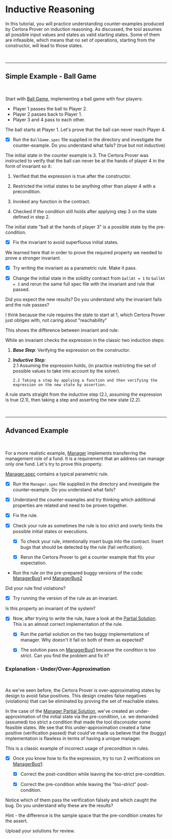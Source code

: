 # Inductive Reasoning

In this tutorial, you will practice understanding counter-examples produced by Certora Prover on induction reasoning.
As discussed, the tool assumes all possible input values and states as valid starting states. Some of them are infeasible, which means that no set of operations, starting from the constructor, will lead to those states.

</br>

---

## Simple Example - Ball Game

</br>

Start with [Ball Game](BallGame/BallGame.sol), implementing a ball game with four players:

- Player 1 passes the ball to Player 2.
- Player 2 passes back to Player 1.
- Player 3 and 4 pass to each other.

The ball starts at Player 1. Let's prove that the ball can never reach Player 4.

- [x] Run the `BallGame.spec` file supplied in the directory and investigate the counter-example.
      Do you understand what fails? (true but not inductive)

The initial state in the counter example is 3.
The Certora Prover was instructed to verify that the ball can never be at the hands of player 4 in the form of invariant so it:

1. Verified that the expression is true after the constructor.

2. Restricted the initial states to be anything other than player 4 with a precondition.

3. Invoked any function in the contract.

4. Checked if the condition still holds after applying step 3 on the state defined in step 2.

The initial state "ball at the hands of player 3" is a possible state by the pre-condition.

- [x] Fix the invariant to avoid superfluous initial states.

We learned here that in order to prove the required property we needed to prove a stronger invariant.

- [x] Try writing the invariant as a parametric rule. Make it pass.

- [x] Change the initial state in the solidity contract from `ballAt = 1` to `ballAt = 3` and rerun the same full spec file with the invariant and rule that passed.

Did you expect the new results?
Do you understand why the invariant fails and the rule passes?

I think because the rule requires the state to start at 1, which Certora Prover just obliges with, not caring about "reachability"

This shows the difference between invariant and rule:

While an invariant checks the expression in the classic two induction steps:

1.  **_Base Step_**: Verifying the expression on the constructor.

2.  **_Inductive Step_**:
    </br>
    2.1 Assuming the expression holds, (in practice restricting the set of possible values to take into account by the solver).

        2.2 Taking a step by applying a function and then verifying the expression on the new state by assertion.

A rule starts straight from the inductive step (2.), assuming the expression is true (2.1), then taking a step and asserting the new state (2.2).

</br>

---

## Advanced Example

</br>

For a more realistic example, [Manager](Manager/Manager.sol) implements transferring the management role of a fund. It is a requirement that an address can manage only one fund. Let's try to prove this property.

[Manager.spec](Manager/Manager.spec) contains a typical parametric rule.

- [x] Run the `Manager.spec` file supplied in the directory and investigate the counter-example.
      Do you understand what fails?

- [x] Understand the counter-examples and try thinking which additional properties are related and need to be proven together.

- [x] Fix the rule.

- [x] Check your rule as sometimes the rule is too strict and overly limits the possible initial states or executions.

  - [x] To check your rule, intentionally insert bugs into the contract. Insert bugs that should be detected by the rule (fail verification).

  - [x] Rerun the Certora Prover to get a counter example that fits your expectation.

- Run the rule on the pre-prepared buggy versions of the code:
  [ManagerBug1](Manager/ManagerBug1.sol) and [ManagerBug2](Manager/ManagerBug2.sol)

Did your rule find violations?

- [x] Try running the version of the rule as an invariant.

Is this property an invariant of the system?

- [x] Now, after trying to write the rule, have a look at the [Partial Solution](Manager/ManagerPartialSolution.spec). This is an almost correct implementation of the rule.

  - [x] Run the partial solution on the two buggy implementations of manager. Why doesn't it fail on both of them as expected?

  - [x] The solution pass on [ManagerBug1](Manager/ManagerBug1.sol) because the condition is too strict. Can you find the problem and fix it?

### Explanation - Under/Over-Approximation

</br>

As we've seen before, the Certora Prover is over-approximating states by design to avoid false positives. This design creates false negatives (violations) that can be eliminated by proving the set of reachable states.

In the case of the [Manager Partial Solution](Manager/ManagerPartialSolution.spec), we've created an under-approximation of the initial state via the pre-condition, i.e. we demanded (assumed) too strict a condition that made the tool disconsider some feasible states. We see that this under-approximation created a false positive (verification passed) that could've made us believe that the (buggy) implementation is flawless in terms of having a unique manager.

This is a classic example of incorrect usage of precondition in rules.

- [x] Once you know how to fix the expression, try to run 2 verifications on [ManagerBug1](Manager/ManagerBug1.sol):

  - [x] Correct the post-condition while leaving the too-strict pre-condition.

  - [x] Correct the pre-condition while leaving the "too-strict" post-condition.

Notice which of them pass the verification falsely and which caught the bug.
Do you understand why these are the results?

Hint - the difference is the sample space that the pre-condition creates for the assert.

Upload your solutions for review.
